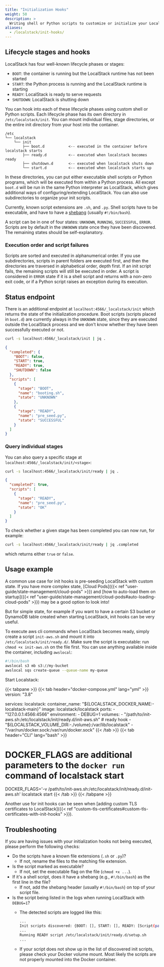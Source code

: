 ```yaml
---
title: "Initialization Hooks"
weight: 50
description: >
  Writing shell or Python scripts to customize or initialize your LocalStack instance
aliases:
  - /localstack/init-hooks/
---
```


## Lifecycle stages and hooks

LocalStack has four well-known lifecycle phases or stages:
* `BOOT`: the container is running but the LocalStack runtime has not been started
* `START`: the Python process is running and the LocalStack runtime is starting
* `READY`: LocalStack is ready to serve requests
* `SHUTDOWN`: LocalStack is shutting down

You can hook into each of these lifecycle phases using custom shell or Python scripts.
Each lifecycle phase has its own directory in `/etc/localstack/init`.
You can mount individual files, stage directories, or the entire init directory from your host into the container.

```plaintext
/etc
└── localstack
    └── init
        ├── boot.d           <-- executed in the container before localstack starts
        ├── ready.d          <-- executed when localstack becomes ready
        ├── shutdown.d       <-- executed when localstack shuts down
        └── start.d          <-- executed when localstack starts up
```

In these directories, you can put either executable shell scripts or Python programs, which will be executed from within a Python process.
All except `boot.d` will be run in the same Python interpreter as LocalStack, which gives additional ways of configuring/extending LocalStack.
You can also use subdirectories to organize your init scripts.

Currently, known script extensions are `.sh`, and `.py`.
Shell scripts have to be executable, and have to have a [shebang](https://en.wikipedia.org/wiki/Shebang_(Unix)) (usually `#!/bin/bash`).

A script can be in one of four states: `UNKNOWN`, `RUNNING`, `SUCCESSFUL`, `ERROR`.
Scripts are by default in the `UNKNOWN` state once they have been discovered.
The remaining states should be self-explanatory.

### Execution order and script failures

Scripts are sorted and executed in alphanumerical order.
If you use subdirectories, scripts in parent folders are executed first, and then the directories are traversed in alphabetical order, depth first.
If an init script fails, the remaining scripts will still be executed in order.
A script is considered in `ERROR` state if it is a shell script and returns with a non-zero exit code, or if a Python script raises an exception during its execution.

## Status endpoint

There is an additional endpoint at `localhost:4566/_localstack/init` which returns the state of the initialization procedure.
Boot scripts (scripts placed in `boot.d`) are currently always in the `UNKNOWN` state, since they are executed outside the LocalStack process and we don't know whether they have been successfully executed or not.

```bash
curl -s localhost:4566/_localstack/init | jq .
```

```json
{
  "completed": {
    "BOOT": false,
    "START": true,
    "READY": true,
    "SHUTDOWN": false
  },
  "scripts": [
    {
      "stage": "BOOT",
      "name": "booting.sh",
      "state": "UNKNOWN"
    },
    {
      "stage": "READY",
      "name": "pre_seed.py",
      "state": "SUCCESSFUL"
    }
  ]
}
```

### Query individual stages

You can also query a specific stage at `localhost:4566/_localstack/init/<stage>`:

```bash
curl -s localhost:4566/_localstack/init/ready | jq .
```

```json
{
  "completed": true,
  "scripts": [
    {
      "stage": "READY",
      "name": "pre_seed.py",
      "state": "OK"
    }
  ]
}
```

To check whether a given stage has been completed you can now run, for example:

```bash
curl -s localhost:4566/_localstack/init/ready | jq .completed
```

which returns either `true` or `false`.

## Usage example

A common use case for init hooks is pre-seeding LocalStack with custom state.
If you have more complex state, [Cloud Pods]({{< ref "user-guide/state-management/cloud-pods" >}})  and  [how to auto-load them on startup]({{< ref "user-guide/state-management/cloud-pods#auto-loading-cloud-pods" >}})  may be a good option to look into!

But for simple state, for example if you want to have a certain S3 bucket or DynamoDB table created when starting LocalStack, init hooks can be very useful.

To execute aws cli commands when LocalStack becomes ready,
simply create a script `init-aws.sh` and mount it into `/etc/localstack/init/ready.d/`.
Make sure the script is executable: run `chmod +x init-aws.sh` on the file first.
You can use anything available inside the container, including `awslocal`:

```bash
#!/bin/bash
awslocal s3 mb s3://my-bucket
awslocal sqs create-queue --queue-name my-queue
```

Start Localstack:

{{< tabpane >}}
{{< tab header="docker-compose.yml" lang="yml" >}}
version: "3.8"

services:
  localstack:
    container_name: "${LOCALSTACK_DOCKER_NAME:-localstack-main}"
    image: localstack/localstack
    ports:
      - "127.0.0.1:4566:4566"
    environment:
      - DEBUG=1
    volumes:
      - "/path/to/init-aws.sh:/etc/localstack/init/ready.d/init-aws.sh"  # ready hook
      - "${LOCALSTACK_VOLUME_DIR:-./volume}:/var/lib/localstack"
      - "/var/run/docker.sock:/var/run/docker.sock"
{{< /tab >}}
{{< tab header="CLI" lang="bash" >}}
# DOCKER_FLAGS are additional parameters to the `docker run` command of localstack start

DOCKER_FLAGS='-v /path/to/init-aws.sh:/etc/localstack/init/ready.d/init-aws.sh' localstack start
{{< /tab >}}
{{< /tabpane >}}

Another use for init hooks can be seen when [adding custom TLS certificates to LocalStack]({{< ref "custom-tls-certificates#custom-tls-certificates-with-init-hooks" >}}).

## Troubleshooting

If you are having issues with your initialization hooks not being executed, please perform the following checks:
* Do the scripts have a known file extensions (`.sh` or `.py`)?
  * If not, rename the files to the matching file extension.
* Is the script marked as executable?
  * If not, set the executable flag on the file (`chmod +x ...`).
* If it's a shell script, does it have a shebang (e.g., `#!/bin/bash`) as the first line in the file?
  * If not, add the shebang header (usually `#!/bin/bash`) on top of your script file.
* Is the script being listed in the logs when running LocalStack with `DEBUG=1`?
  * The detected scripts are logged like this:

    ```bash
    ...
    Init scripts discovered: {BOOT: [], START: [], READY: [Script(path='/etc/localstack/init/ready.d/setup.sh', stage=READY, state=UNKNOWN)], SHUTDOWN: []}
    ...
    Running READY script /etc/localstack/init/ready.d/setup.sh
    ...
    ```

  * If your script does not show up in the list of discovered init scripts, please check your Docker volume mount.
    Most likely the scripts are not properly mounted into the Docker container.
